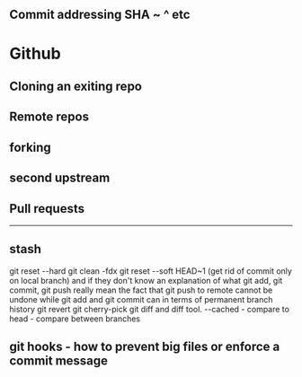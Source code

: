 Commit addressing SHA ~ ^ etc
----------------------------------------------------------
# Github
## Cloning an exiting repo
## Remote repos
## forking
## second upstream
## Pull requests
----------------------------------------------------------
## stash
git reset --hard
git clean -fdx
git reset --soft HEAD~1 (get rid of commit only on local branch)
and if they don't know an explanation of what git add, git commit, git push really mean the fact that git push to remote cannot be undone while git add and git commit can in terms of permanent branch history
git revert
git cherry-pick
git diff and diff tool.  --cached - compare to head - compare between branches

## git hooks - how to prevent big files or enforce a commit message
